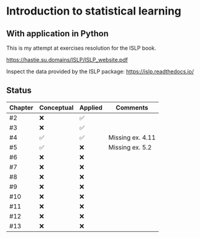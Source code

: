 # Introduction to statistical learning
## With application in Python

This is my attempt at exercises resolution for the ISLP book.

https://hastie.su.domains/ISLP/ISLP_website.pdf

Inspect the data provided by the ISLP package: https://islp.readthedocs.io/

## Status

| Chapter | Conceptual | Applied | Comments
| ------------- | ------------- | ------------- | ------------- |
| #2 | ❌ | ✅ ||
| #3 | ❌ | ✅ ||
| #4 | ✅ | ✅ |Missing ex. 4.11|
| #5 | ✅ | ❌ |Missing ex. 5.2|
| #6 | ❌ | ❌ ||
| #7 | ❌ | ❌ ||
| #8 | ❌ | ❌ ||
| #9 | ❌ | ❌ ||
| #10 | ❌ | ❌ ||
| #11 | ❌ | ❌ ||
| #12 | ❌ | ❌ ||
| #13 | ❌ | ❌ ||
